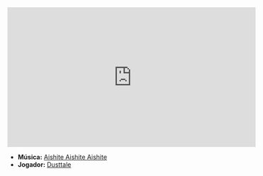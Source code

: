 <iframe width="560" height="315" src="https://www.youtube.com/embed/U8BlNEKq0r8?si=-73E-afwnaNW_kbH" title="YouTube video player" frameborder="0" allow="accelerometer; autoplay; clipboard-write; encrypted-media; gyroscope; picture-in-picture; web-share" referrerpolicy="strict-origin-when-cross-origin" allowfullscreen></iframe>

- **Música:** [Aishite Aishite Aishite](../Músicas/Aishite%20Aishite%20Aishite.md)
- **Jogador:** [Dusttale](content/Jogadores/Dusttale.md)